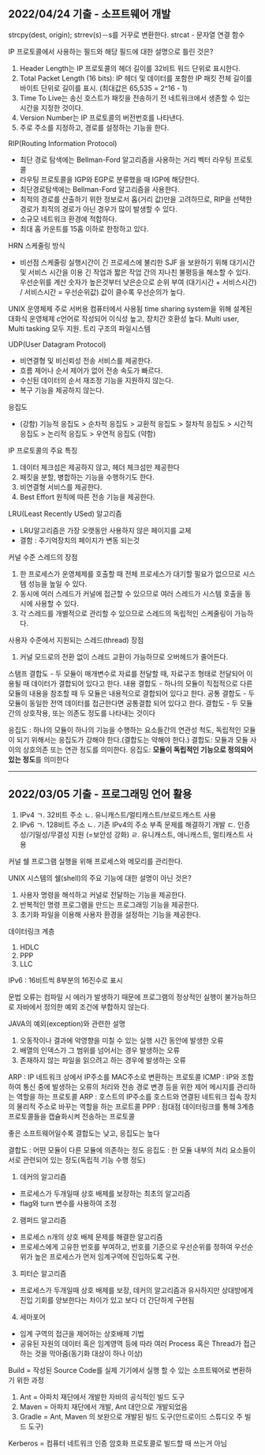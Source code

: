 ## 2022/04/24 기출 - 소프트웨어 개발

strcpy(dest, origin);
strrev(s)－s를 거꾸로 변환한다.
strcat - 문자열 연결 함수

IP 프로토콜에서 사용하는 필드와 해당 필드에 대한 설명으로 틀린 것은?

1. Header Length는 IP 프로토콜의 헤더 길이를 32비트 워드 단위로 표시한다.
2. Total Packet Length (16 bits): IP 헤더 및 데이터를 포함한 IP 패킷 전체 길이를 바이트 단위로 길이를 표시. (최대값은 65,535 = 2^16 - 1)
3. Time To Live는 송신 호스트가 패킷을 전송하기 전 네트워크에서 생존할 수 있는 시간을 지정한 것이다.
4. Version Number는 IP 프로토콜의 버전번호를 나타낸다.
5. 주로 주소를 지정하고, 경로를 설정하는 기능을 한다.

RIP(Routing Information Protocol)

- 최단 경로 탐색에는 Bellman-Ford 알고리즘을 사용하는 거리 벡터 라우팅 프로토콜
- 라우팅 프로토콜을 IGP와 EGP로 분류했을 때 IGP에 해당한다.
- 최단경로탐색에는 Bellman-Ford 알고리즘을 사용한다.
- 최적의 경로를 산출하기 위한 정보로서 홉(거리 값)만을 고려하므로, RIP을 선택한 경로가 최적의 경로가 아닌 경우가 많이 발생할 수 있다.
- 소규모 네트워크 환경에 적합하다.
- 최대 홉 카운트를 15홉 이하로 한정하고 있다.

HRN 스케줄링 방식

- 비선점 스케줄링
  실행시간이 긴 프로세스에 불리한 SJF 을 보완하기 위해
  대기시간 및 서비스 시간을 이용
  긴 작업과 짧은 작업 간의 지나친 불평등을 해소할 수 있다.
  우선순위를 계산 숫자가 높은것부터 낮은순으로 순위 부여
  (대기시간 + 서비스시간) / 서비스시간 = 우선순위값) 값이 클수록 우선순의가 높다.

UNIX 운영체제
주로 서버용 컴퓨터에서 사용됨
time sharing system을 위해 설계된 대화식 운영체제
c언어로 작성되어 이식성 높고, 장치간 호환성 높다.
Multi user, Multi tasking 모두 지원.
트리 구조의 파일시스템

UDP(User Datagram Protocol)

- 비연결형 및 비신뢰성 전송 서비스를 제공한다.
- 흐름 제어나 순서 제어가 없어 전송 속도가 빠르다.
- 수신된 데이터의 순서 재조정 기능을 지원하지 않는다.
- 복구 기능을 제공하지 않는다.

응집도

- (강함) 기능적 응집도 > 순차적 응집도 > 교환적 응집도 > 절차적 응집도 > 시간적 응집도 > 논리적 응집도 > 우연적 응집도 (약함)

IP 프로토콜의 주요 특징

1. 데이터 체크섬은 제공하지 않고, 헤더 체크섬만 제공한다
2. 패킷을 분할, 병합하는 기능을 수행하기도 한다.
3. 비연결형 서비스를 제공한다.
4. Best Effort 원칙에 따른 전송 기능을 제공한다.

LRU(Least Recently USed) 알고리즘

- LRU알고리즘은 가장 오랫동안 사용하지 않은 페이지를 교체
- 결함 : 주기억장치의 페이지가 변동 되는것

커널 수준 스레드의 장점

1. 한 프로세스가 운영체제를 호출할 때 전체 프로세스가 대기할 필요가 없으므로 시스템 성능을 높일 수 있다.
2. 동시에 여러 스레드가 커널에 접근할 수 있으므로 여러 스레드가 시스템 호출을 동시에 사용할 수 있다.
3. 각 스레드를 개별적으로 관리할 수 있으므로 스레드의 독립적인 스케줄링이 가능하다.

사용자 수준에서 지원되는 스레드(thread) 장점

1. 커널 모드로의 전환 없이 스레드 교환이 가능하므로 오버헤드가 줄어든다.

스탬프 결합도 - 두 모듈이 매개변수로 자료를 전달할 때, 자료구조 형태로 전달되어 이용될 때 데이터가 결합되어 있다고 한다.
내용 결합도 - 하나의 모듈이 직접적으로 다른 모듈의 내용을 참조할 때 두 모듈은 내용적으로 결합되어 있다고 한다.
공통 결합도 - 두 모듈이 동일한 전역 데이터를 접근한다면 공통결합 되어 있다고 한다.
결합도 - 두 모듈간의 상호작용, 또는 의존도 정도를 나타내는 것이다

응집도 : 하나의 모듈이 하나의 기능을 수행하는 요소들간의 연관성 척도, 독립적인 모듈이 되기 위해서는 응집도가 강해야 한다.(결합도는 약해야 한다.)
결합도: 모듈과 모듈 사이의 상호의존 또는 연관 정도를 의미한다.
응집도: **모듈이 독립적인 기능으로 정의되어 있는 정도**를 의미한다

---

## 2022/03/05 기출 - 프로그래밍 언어 활용

1. IPv4
   ㄱ. 32비트 주소
   ㄴ. 유니캐스트/멀티캐스트/브로드캐스트 사용
2. IPv6
   ㄱ. 128비트 주소
   ㄴ. 기존 IPv4의 주소 부족 문제를 해결하기 개발
   ㄷ. 인증성/기밀성/무결성 지원 (=보안성 강화)
   ㄹ. 유니캐스트, 애니캐스트, 멀티캐스트 사용

커널
쉘 프로그램 실행을 위해 프로세스와 메모리를 관리한다.

UNIX 시스템의 쉘(shell)의 주요 기능에 대한 설명이 아닌 것은?

1. 사용자 명령을 해석하고 커널로 전달하는 기능을 제공한다.
2. 반복적인 명령 프로그램을 만드는 프로그래밍 기능을 제공한다.
3. 초기화 파일을 이용해 사용자 환경을 설정하는 기능을 제공한다.

데이터링크 계층

1. HDLC
2. PPP
3. LLC

IPv6 : 16비트씩 8부분의 16진수로 표시

문법 오류는 컴파일 시 에러가 발생하기 때문에 프로그램의 정상적인 실행이 불가능하므로 자바에서 정의한 예외 조건에 부합하지 않는다.

JAVA의 예외(exception)와 관련한 설명

1. 오동작이나 결과에 악영향을 미칠 수 있는 실행 시간 동안에 발생한 오류
2. 배열의 인덱스가 그 범위를 넘어서는 경우 발생하는 오류
3. 존재하지 않는 파일을 읽으려고 하는 경우에 발생하는 오류

ARP : IP 네트워크 상에서 IP주소를 MAC주소로 변환하는 프로토콜
ICMP : IP와 조합하여 통신 중에 발생하는 오류의 처리와 전송 경로 변경 등을 위한 제어 메시지를 관리하는 역할을 하는 프로토콜
ARP : 호스트의 IP주소를 호스트와 연결된 네트워크 접속 장치의 물리적 주소로 바꾸는 역할을 하는 프로트콜
PPP : 점대점 데이터링크를 통해 3계층 프로토콜들을 캡슐화시켜 전송하는 프로토콜

좋은 소프트웨어일수록 결합도는 낮고, 응집도는 높다

결합도 : 어떤 모듈이 다른 모듈에 의존하는 정도
응집도 : 한 모듈 내부의 처리 요소들이 서로 관련되어 있는 정도(독립적 기능 수행 정도)

1. 데커의 알고리즘

- 프로세스가 두개일때 상호 배제를 보장하는 최초의 알고리즘
- flag와 turn 변수를 사용하여 조정

2. 램퍼드 알고리즘

- 프로세스 n개의 상호 배제 문제를 해결한 알고리즘
- 프로세스에게 고유한 번호를 부여하고, 번호를 기준으로 우선순위를 정하여 우선순위가 높은 프로세스가 먼저 임계구역에 진입하도록 구현.

3. 피터슨 알고리즘

- 프로세스가 두개일때 상호 배제를 보장, 데커의 알고리즘과 유사하지만 상대방에게 진입 기회를 양보한다는 차이가 있고 보다 더 간단하게 구현됨

4. 세마포어

- 임계 구역의 접근을 제어하는 상호배제 기법
- 공유된 자원의 데이터 혹은 임계영역 등에 따라 여러 Process 혹은 Thread가 접근하는 것을 막아줌(동기화 대상이 하나 이상)

Build = 작성된 Source Code를 실제 기기에서 실행 할 수 있는 소프트웨어로 변환하기 위한 과정

1. Ant = 아파치 재단에서 개발한 자바의 공식적인 빌드 도구
2. Maven = 아파치 재단에서 개발, Ant 대안으로 개발되었음
3. Gradle = Ant, Maven 의 보완으로 개발된 빌드 도구(안드로이드 스튜디오 주 빌드 도구)

Kerberos = 컴퓨터 네트워크 인증 암호화 프로토콜로 빌드할 때 쓰는거 아님
